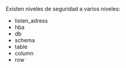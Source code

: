 Existen niveles de seguridad a varios niveles:
 - listen_adress
 - hba
 - db
 - schema
 - table
 - column
 - row
